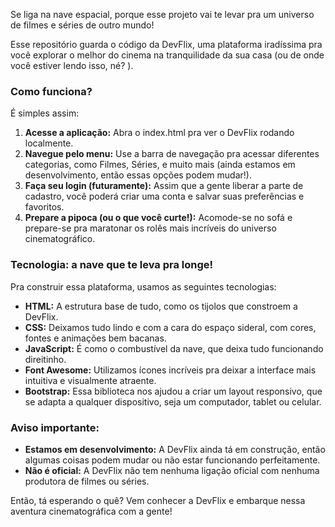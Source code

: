 

Se liga na nave espacial, porque esse projeto vai te levar pra um universo de filmes e séries de outro mundo! 

Esse repositório guarda o código da DevFlix, uma plataforma iradíssima pra você explorar o melhor do cinema na tranquilidade da sua casa (ou de onde você estiver lendo isso, né? ). 

### Como funciona?

É simples assim:

1. **Acesse a aplicação:** Abra o index.html pra ver o DevFlix rodando localmente.
2. **Navegue pelo menu:** Use a barra de navegação pra acessar diferentes categorias, como Filmes, Séries, e muito mais (ainda estamos em desenvolvimento, então essas opções podem mudar!).
3. **Faça seu login (futuramente):** Assim que a gente liberar a parte de cadastro, você poderá criar uma conta e salvar suas preferências e favoritos.
4. **Prepare a pipoca (ou o que você curte!):** Acomode-se no sofá e prepare-se pra maratonar os rolês mais incríveis do universo cinematográfico.

### Tecnologia: a nave que te leva pra longe!

Pra construir essa plataforma, usamos as seguintes tecnologias:

* **HTML:** A estrutura base de tudo, como os tijolos que constroem a DevFlix.
* **CSS:** Deixamos tudo lindo e com a cara do espaço sideral, com cores, fontes e animações bem bacanas.
* **JavaScript:** É como o combustível da nave, que deixa tudo funcionando direitinho.
* **Font Awesome:** Utilizamos ícones incríveis pra deixar a interface mais intuitiva e visualmente atraente.
* **Bootstrap:** Essa biblioteca nos ajudou a criar um layout responsivo, que se adapta a qualquer dispositivo, seja um computador, tablet ou celular.



### Aviso importante:

* **Estamos em desenvolvimento:** A DevFlix ainda tá em construção, então algumas coisas podem mudar ou não estar funcionando perfeitamente.
* **Não é oficial:** A DevFlix não tem nenhuma ligação oficial com nenhuma produtora de filmes ou séries.

Então, tá esperando o quê? Vem conhecer a DevFlix e embarque nessa aventura cinematográfica com a gente!
